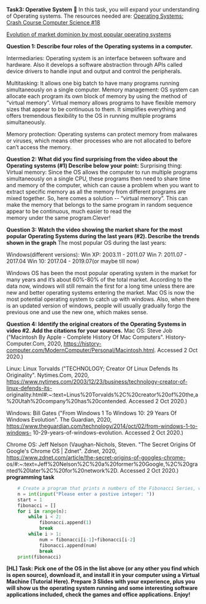 **Task3: Operative System**
🤔 In this task, you will expand your understanding of Operating systems. The resources needed are:
[Operating Systems: Crash Course Computer Science #18](https://www.youtube.com/watch?v=26QPDBe-NB8&t=26s)

[Evolution of market dominion by most popular operating systems](https://www.youtube.com/watch?v=eJuvKn5j_kE)

**Question 1: Describe four roles of the Operating systems in a computer.**

   Intermediaries: Operating system is an interface between software  and hardware. Also it develops a software abstraction  through APIs called device drivers to    handle input and output and control the peripherals. 

   Multitasking: It allows one big batch to have many programs running simultaneously on a single computer.
   Memory management: OS system can  allocate each program its own  block of memory by using the method of “virtual memory”. Virtual memory allows programs to        have flexible memory sizes that appear to be continuous to them. It simplifies everything and offers tremendous flexibility to the OS in running multiple 
   programs simultaneously.

   Memory protection:  Operating systems  can protect memory from malwares or viruses, which means other processes who are not allocated to  before can’t access 
   the memory. 

**Question 2:  What did you find surprising from the video about the Operating systems (#1) Describe below your point:**
Surprising thing:
Virtual memory: Since the OS allows the computer to run multiple programs simultaneously on a single CPU, these programs then need to share time and memory of the 
computer, which can cause a problem when you want to extract specific memory as all the memory from different programs are mixed together. So, here comes  a 
solution -- “virtual memory”. This can make the memory that belongs to the same program in random sequence appear to be continuous, much easier to read the       
memory under the same program.Clever!

**Question 3: Watch the video showing the market share for the most popular Operating Systems during the last years (#2). Describe the trends shown in the graph**
The most popular OS during the last years:

Windows(different versions):
Win XP: 2003.11 - 2011.07 
Win 7: 2011.07 - 2017.04
Win 10: 2017.04 - 2019.07(or maybe till now)

Windows OS has been the most popular operating system in the market for many years and it’s about 60%-80% of the total market. According to the data now, windows 
will still remain the first for a long time unless there are new and better operating systems entering the market.  Mac OS is now the most potential operating 
system to catch up with windows. Also, when there is an updated version of windows, people will usually gradually forgo the previous one and use the new one, which 
makes sense.

**Question 4: Identify the original creators of the Operating Systems in video #2. Add the citations for your sources.**
Mac OS: Steve Job 
("Macintosh By Apple - Complete History Of Mac Computers". History-Computer.Com, 2020, https://history-computer.com/ModernComputer/Personal/Macintosh.html. Accessed 2 Oct 2020.)

Linux: Linux Torvalds 
("TECHNOLOGY; Creator Of Linux Defends Its Originality". Nytimes.Com, 2020, https://www.nytimes.com/2003/12/23/business/technology-creator-of-linux-defends-its-
originality.html#:~:text=Linus%20Torvalds%2C%20creator%20of%20the,a%20Utah%20company%20has%20contended. Accessed 2 Oct 2020.)

Windows: Bill Gates
("From Windows 1 To Windows 10: 29 Years Of Windows Evolution". The Guardian, 2020, https://www.theguardian.com/technology/2014/oct/02/from-windows-1-to-windows-
10-29-years-of-windows-evolution. Accessed 2 Oct 2020.)

Chrome OS: Jeff Nelson
(Vaughan-Nichols, Steven. "The Secret Origins Of Google's Chrome OS | Zdnet". Zdnet, 2020, https://www.zdnet.com/article/the-secret-origins-of-googles-chrome-
os/#:~:text=Jeff%20Nelson%2C%20a%20former%20Google,%2C%20granted%20later%2C%20for%20network%2D. Accessed 2 Oct 2020.)
**programming task**  
```.py
    # Create a program that prints n numbers of the Fibonacci Series, where n is an integer entered by the user.
    n = int(input("Please enter a postive integer: "))
    start = 1
    fibonacci = []
    for i in range(n):
        while i < 2:
            fibonacci.append(1)
            break
        while i > 1:
            num = fibonacci[i-1]+fibonacci[i-2]
            fibonacci.append(num)
            break
    print(fibonacci)
```
**[HL] Task: Pick one of the OS in the list above (or any other you find which is open source), download it, and install it in your computer using a Virtual 
Machine (Tutorial Here). Prepare 3 Slides with your experience, plus you will show us the operating system running and some interesting software applications 
included, check the games and office applications. Enjoy!**


